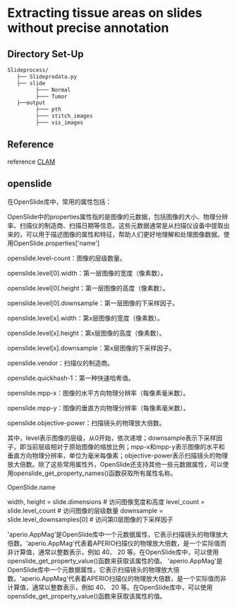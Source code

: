 # Extracting tissue areas on slides without precise annotation
##  

## Directory Set-Up

```bash
Slideprocess/
   ├── Slideprodata.py
   ├── slide
         ├─── Normal
         ├─── Tumor
   ├──output
         ├─── pth
         ├─── stitch_images
         ├─── vis_images
```

## Reference
reference [CLAM](https://github.com/mahmoodlab/CLAM)



## openslide
在OpenSlide库中，常用的属性包括：

OpenSlide中的properties属性指的是图像的元数据，包括图像的大小、物理分辨率、扫描仪的制造商、扫描日期等信息。这些元数据通常是从扫描仪设备中提取出来的，可以用于描述图像的属性和特征，帮助人们更好地理解和处理图像数据。使用OpenSlide.properties['name']

openslide.level-count：图像的层级数量。

openslide.level[0].width：第一层图像的宽度（像素数）。

openslide.level[0].height：第一层图像的高度（像素数）。

openslide.level[0].downsample：第一层图像的下采样因子。

openslide.level[x].width：第x层图像的宽度（像素数）。

openslide.level[x].height：第x层图像的高度（像素数）。

openslide.level[x].downsample：第x层图像的下采样因子。

openslide.vendor：扫描仪的制造商。

openslide.quickhash-1：第一种快速哈希值。

openslide.mpp-x：图像的水平方向物理分辨率（每像素毫米数）。

openslide.mpp-y：图像的垂直方向物理分辨率（每像素毫米数）。

openslide.objective-power：扫描镜头的物理放大倍数。

其中，level表示图像的层级，从0开始，依次递增；downsample表示下采样因子，即当前层级相对于原始图像的缩放比例；mpp-x和mpp-y表示图像的水平和垂直方向物理分辨率，单位为毫米每像素；objective-power表示扫描镜头的物理放大倍数。除了这些常用属性外，OpenSlide还支持其他一些元数据属性，可以使用openslide_get_property_names()函数获取所有属性名称。

OpenSlide.name

width, height = slide.dimensions # 访问图像宽度和高度
level_count = slide.level_count # 访问图像的层级数量
downsample = slide.level_downsamples[0] # 访问第0层图像的下采样因子

'aperio.AppMag'是OpenSlide库中一个元数据属性，它表示扫描镜头的物理放大倍数。'aperio.AppMag'代表着APERIO扫描仪的物理放大倍数，是一个实际值而非计算值，通常以整数表示，例如 40、 20 等。在OpenSlide库中，可以使用openslide_get_property_value()函数来获取该属性的值。
'aperio.AppMag'是OpenSlide库中一个元数据属性，它表示扫描镜头的物理放大倍数。'aperio.AppMag'代表着APERIO扫描仪的物理放大倍数，是一个实际值而非计算值，通常以整数表示，例如 40、 20 等。在OpenSlide库中，可以使用openslide_get_property_value()函数来获取该属性的值。
